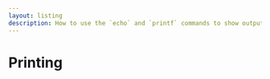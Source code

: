 ```yaml
---
layout: listing
description: How to use the `echo` and `printf` commands to show output in the terminal
---
```

# Printing
